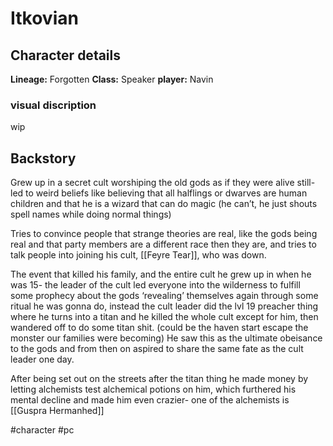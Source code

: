 # Itkovian

## Character details
**Lineage:** Forgotten
**Class:** Speaker
**player:** Navin

### visual discription
wip


## Backstory
Grew up in a secret cult worshiping the old gods as if they were alive still- led to weird beliefs like believing that all halflings or dwarves are human children and that he is a wizard that can do magic (he can’t, he just shouts spell names while doing normal things)

Tries to convince people that strange theories are real, like the gods being real and that party members are a different race then they are, and tries to talk people into joining his cult, [[Feyre Tear]], who was down.

The event that killed his family, and the entire cult he grew up in when he was 15- the leader of the cult led everyone into the wilderness to fulfill some prophecy about the gods ‘revealing’ themselves again through some ritual he was gonna do, instead the cult leader did the lvl 19 preacher thing where he turns into a titan and he killed the whole cult except for him, then wandered off to do some titan shit. (could be the haven start escape the monster our families were becoming)  He saw this as the ultimate obeisance to the gods and from then on aspired to share the same fate as the cult leader one day. 

After being set out on the streets after the titan thing he made money by letting alchemists test alchemical potions on him, which furthered his mental decline and made him even crazier- one of the alchemists is [[Guspra Hermanhed]]

#character #pc